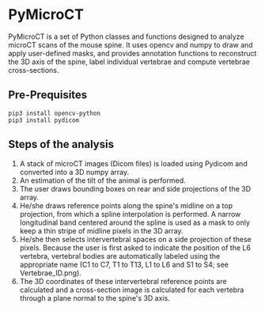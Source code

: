 # PyMicroCT

PyMicroCT is a set of Python classes and functions designed to analyze microCT scans of the mouse spine. It uses opencv and numpy to
draw and apply user-defined masks, and provides annotation functions to reconstruct the 3D axis of the spine, label individual vertebrae and compute vertebrae cross-sections.

## Pre-Prequisites

    pip3 install opencv-python
    pip3 install pydicom

## Steps of the analysis
1. A stack of microCT images (Dicom files) is loaded using Pydicom and converted into a 3D numpy array.
2. An estimation of the tilt of the animal is performed.
2. The user draws bounding boxes on rear and side projections of the 3D array.
4. He/she draws reference points along the spine's midline on a top projection, from which a spline interpolation is performed. A narrow longitudinal band centered around the spline is used as a mask to only keep a thin stripe of midline pixels in the 3D array.
5. He/she then selects intervertebral spaces on a side projection of these pixels. Because the user is first asked to indicate the position of the L6 vertebra, vertebral bodies are automatically labeled using the appropriate name (C1 to C7, T1 to T13, L1 to L6 and S1 to S4; see Vertebrae_ID.png).
6. The 3D coordinates of these intervertebral reference points are calculated and a cross-section image is calculated for each vertebra through a plane normal to the spine's 3D axis.
